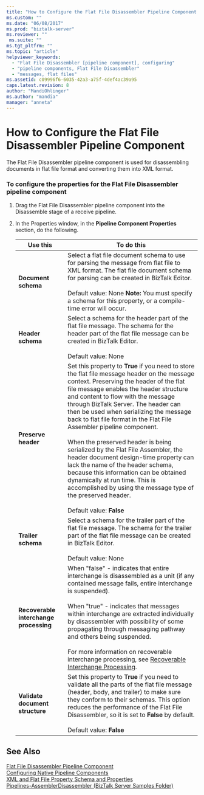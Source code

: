 ```yaml
---
title: "How to Configure the Flat File Disassembler Pipeline Component | Microsoft Docs"
ms.custom: ""
ms.date: "06/08/2017"
ms.prod: "biztalk-server"
ms.reviewer: ""
 ms.suite: ""
ms.tgt_pltfrm: ""
ms.topic: "article"
helpviewer_keywords: 
  - "Flat File Disassembler [pipeline component], configuring"
  - "pipeline components, Flat File Disassembler"
  - "messages, flat files"
ms.assetid: c09996f6-6035-42a3-a75f-4def4ac39a95
caps.latest.revision: 8
author: "MandiOhlinger"
ms.author: "mandia"
manager: "anneta"
---
```

# How to Configure the Flat File Disassembler Pipeline Component
The Flat File Disassembler pipeline component is used for disassembling documents in flat file format and converting them into XML format.  
  
### To configure the properties for the Flat File Disassembler pipeline component  
  
1.  Drag the Flat File Disassembler pipeline component into the Disassemble stage of a receive pipeline.  
  
2.  In the Properties window, in the **Pipeline Component Properties** section, do the following.  
  
    |Use this|To do this|  
    |--------------|----------------|  
    |**Document schema**|Select a flat file document schema to use for parsing the message from flat file to XML format. The flat file document schema for parsing can be created in BizTalk Editor.<br /><br /> Default value: None **Note:**  You must specify a schema for this property, or a compile-time error will occur.|  
    |**Header schema**|Select a schema for the header part of the flat file message. The schema for the header part of the flat file message can be created in BizTalk Editor.<br /><br /> Default value: None|  
    |**Preserve header**|Set this property to **True** if you need to store the flat file message header on the message context. Preserving the header of the flat file message enables the header structure and content to flow with the message through BizTalk Server. The header can then be used when serializing the message back to flat file format in the Flat File Assembler pipeline component.<br /><br /> When the preserved header is being serialized by the Flat File Assembler, the header document design-time property can lack the name of the header schema, because this information can be obtained dynamically at run time. This is accomplished by using the message type of the preserved header.<br /><br /> Default value: **False**|  
    |**Trailer schema**|Select a schema for the trailer part of the flat file message. The schema for the trailer part of the flat file message can be created in BizTalk Editor.<br /><br /> Default value: None|  
    |**Recoverable interchange processing**|When "false" - indicates that entire interchange is disassembled as a unit (if any contained message fails, entire interchange is suspended).<br /><br /> When "true" - indicates that messages within interchange are extracted individually by disassembler with possibility of some propagating through messaging pathway and others being suspended.<br /><br /> For more information on recoverable interchange processing, see [Recoverable Interchange Processing](../core/recoverable-interchange-processing.md).|  
    |**Validate document structure**|Set this property to **True** if you need to validate all the parts of the flat file message (header, body, and trailer) to make sure they conform to their schemas. This option reduces the performance of the Flat File Disassembler, so it is set to **False** by default.<br /><br /> Default value: **False**|  
  
## See Also  
 [Flat File Disassembler Pipeline Component](../core/flat-file-disassembler-pipeline-component.md)   
 [Configuring Native Pipeline Components](../core/configuring-native-pipeline-components.md)   
 [XML and Flat File Property Schema and Properties](../core/xml-and-flat-file-property-schema-and-properties.md)   
 [Pipelines-AssemblerDisassembler (BizTalk Server Samples Folder)](../core/pipelines-assemblerdisassembler-biztalk-server-samples-folder.md)
